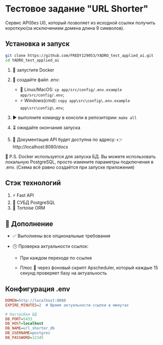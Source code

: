 # Тестовое задание "URL Shorter"

Сервис API(без UI), который позволяет из исходной ссылки получить короткую(за исключением домена длина 9 символов).

## Установка и запуск
```bash
git clone https://github.com/FREDY129053/YADRO_test_applied_ai.git
cd YADRO_test_applied_ai
```

1) 🐳 запустите Docker
2) 📄 создайте файл .env: 
    - 🐧 Linux/MacOS: ```cp app/src/config/.env.example app/src/config/.env```;
    - ⚡ Windows(cmd): ```copy app\src\config\.env.example app\src\config\.env```;
3) ▶️ выполните команду в консоли в репозитории: ```make all```
4) ⏳ ожидайте окончания запуска

5) 📘 Документация API будет доступна по адресу:
👉 http://localhost:8080/docs

📝 P.S. Docker используется для запуска БД. Вы можете использовать локальную PostgreSQL, просто измените параметры подключения в .env. (Схема всё равно создаётся при запуске приложения)

## Стэк технологий
1) ⚡ Fast API 
2) 🐘 СУБД PostgreSQL
3) 🐢 Tortoise ORM

## 🔄 Дополнение
- ✅ Выполнены все опциональные требования

- 🕒 Проверка актуальности ссылок:

  - При каждом переходе по ссылке

  - Плюс 🔁 через фоновый скрипт Apscheduler, который каждые 15 секунд проверяет базу на актуальность

## Конфигурация .env
```ini
DOMEN=http://localhost:8080
EXPIRE_MINUTES=2  # Время актуальности ссылки в минутах

# Настройки БД
DB_PORT=5433
DB_HOST=localhost
DB_NAME=url_shorter_db
DB_USERNAME=postgres
DB_PASSWORD=12345
```